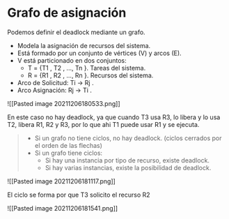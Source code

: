 # Grafo de asignación
Podemos definir el deadlock mediante un grafo.
- Modela la asignación de recursos del sistema.
- Está formado por un conjunto de vértices (V) y arcos (E).
- V está particionado en dos conjuntos:
	- T = {T1 , T2 , ..., Tn }. Tareas del sistema.
	- R = {R1 , R2 , ..., Rn }. Recursos del sistema.
- Arco de Solicitud: Ti → Rj .
- Arco Asignación: Rj → Ti .

![[Pasted image 20211206180533.png]]

En este caso no hay deadlock, ya que cuando T3 usa R3, lo libera y lo usa T2, libera R1, R2 y R3, por lo que ahi T1 puede usar R1 y se ejecuta.

> - Si un grafo no tiene ciclos, no hay deadlock. (ciclos cerrados por el orden de las flechas)
> - Si un grafo tiene ciclos:
> 	- Si hay una instancia por tipo de recurso, existe deadlock.
> 	- Si hay varias instancias, existe la posibilidad de deadlock.

![[Pasted image 20211206181117.png]]

El ciclo se forma por que T3 solicito el recurso R2

![[Pasted image 20211206181541.png]]

